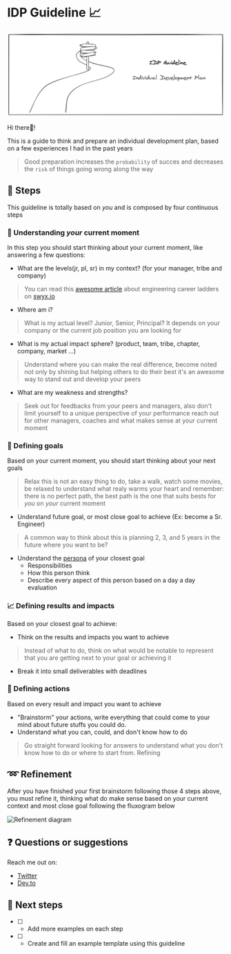 # IDP Guideline 📈

<!-- Hy there! please open a PR if there is any typo, english is not my native language I'm always learning :heart: I hope this guide help you :heart: -->

![Curved paths with multiple signs and the title: IDP Guideline](idp-cover.png)

Hi there👋!

This is a guide to think and prepare an individual development plan, based on a few experiences I had in the past years
> Good preparation increases the `probability` of succes and decreases the `risk` of things going wrong along the way


## 🚶 Steps

This guideline is totally based on *you* and is composed by four continuous steps


### 💭 Understanding *your* current moment

In this step you should start thinking about your current moment, like answering a few questions:

* What are the levels(jr, pl, sr) in my context? (for your manager, tribe and company)
> You can read this [awesome article](https://www.swyx.io/writing/career-ladders/) about engineering career ladders on [swyx.io](https://www.swyx.io/)

* Where am i? 
> What is my actual level? Junior, Senior, Principal? It depends on your company or the current job position you are looking for

* What is my actual impact sphere? (product, team, tribe, chapter, company, market ...)
> Understand where you can make the real difference, become noted not only by shining but helping others to do their best it's an awesome way to stand out and develop your peers

* What are my weakness and strengths?
> Seek out for feedbacks from your peers and managers, also don't limit yourself to a unique perspective of your performance reach out for other managers, coaches and what makes sense at your current moment


### 📌 Defining goals

Based on your current moment, you should start thinking about your next goals
> Relax this is not an easy thing to do, take a walk, watch some movies, be relaxed to understand what realy warms your heart and remember: there is no perfect path, the best path is the one that suits bests for *you* on *your* current moment

* Understand future goal, or most close goal to achieve (Ex: become a Sr. Engineer)
> A common way to think about this is planning 2, 3, and 5 years in the future where you want to be?

* Understand the [persona](https://www.interaction-design.org/literature/topics/personas) of your closest goal
    * Responsibilities
    * How this person think
    * Describe every aspect of this person based on a day a day evaluation


### 📈 Defining results and impacts

Based on your closest goal to achieve:

* Think on the results and impacts you want to achieve
> Instead of what to do, think on what would be notable to represent that you are getting next  to your goal or achieving it

* Break it into small deliverables with deadlines


### 📝  Defining actions

Based on every result and impact you want to achieve

* "Brainstorm" your actions, write everything that could come to your mind about future stuffs you could do.
* Understand what you can, could, and don't know how to do
> Go straight forward looking for answers to understand what you don't know how to do or where to start from.
Refining


## ➿ Refinement

After you have finished your first brainstorm following those 4 steps above, you must refine it, thinking what do make sense based on your current context and most close goal following the fluxogram below

<img align="center" src="https://res.cloudinary.com/daiqkausy/image/upload/v1594581200/idp-refinement.png" heigth="100px;" alt="Refinement diagram"/>


## ❓ Questions or suggestions

Reach me out on:
* [Twitter](https://twitter.com/_luistak)
* [Dev.to](https://dev.to/luistak)


## 🔧 Next steps

- [ ] - Add more examples on each step
- [ ] - Create and fill an example template using this guideline

